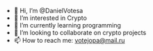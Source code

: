 - 👋 Hi, I’m @DanielVotesa
- 👀 I’m interested in Crypto
- 🌱 I’m currently learning programming
- 💞️ I’m looking to collaborate on crypto projects
- 📫 How to reach me: votejopa@mail.ru
